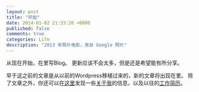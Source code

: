 ```yaml
---
layout: post
title: "开始"
date: 2014-01-02 21:33:20 +0800
published: false
comments: true
categories: Life
description: "2013 年照片电影，来自 Google 照片"
---
```


从现在开始，在里写Blog。
更新应该不会太多，但是还是希望能有所分享。

早于这之前的文章是从以前的Wordpress移植过来的，新的文章将出现在里。
除了文章之外，你还可以在[这里][aboutme_link]发现一些[关于我][aboutme_link]的信息，以及以往的[工作简历][resume_link]。

[aboutme_link]: http://youmz.cn/about/
[resume_link]: http://youmz.cn/about/resume.htmlt
